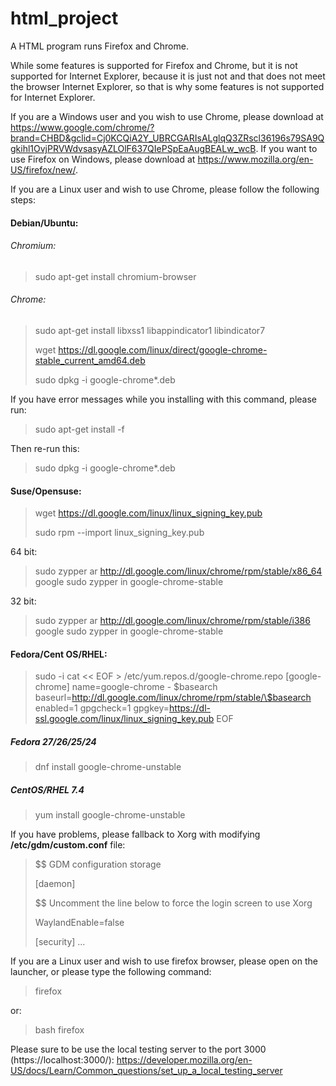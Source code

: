 # html_project
A HTML program runs Firefox and Chrome.

While some features is supported for Firefox and Chrome, but it is not supported for Internet Explorer, because it is just not and that does not meet the browser Internet Explorer, so that is why some features is not supported for Internet Explorer.

If you are a Windows user and you wish to use Chrome, please download at https://www.google.com/chrome/?brand=CHBD&gclid=Cj0KCQiA2Y_UBRCGARIsALglqQ3ZRscl36196s79SA9Qgkihl1OvjPRVWdvsasyAZLOlF637QIePSpEaAugBEALw_wcB. If you want to use Firefox on Windows, please download at https://www.mozilla.org/en-US/firefox/new/.


If you are a Linux user and wish to use Chrome, please follow the following steps:
#### Debian/Ubuntu:
###### Chromium:
> sudo apt-get install chromium-browser

###### Chrome:
> sudo apt-get install libxss1 libappindicator1 libindicator7
>
> wget https://dl.google.com/linux/direct/google-chrome-stable_current_amd64.deb
>
> sudo dpkg -i google-chrome*.deb

If you have error messages while you installing with this command, please run:

> sudo apt-get install -f

Then re-run this:

> sudo dpkg -i google-chrome*.deb

#### Suse/Opensuse:
> wget https://dl.google.com/linux/linux_signing_key.pub
>
> sudo rpm --import linux_signing_key.pub

64 bit:
> sudo zypper ar http://dl.google.com/linux/chrome/rpm/stable/x86_64 google
> sudo zypper in google-chrome-stable

32 bit:
> sudo zypper ar http://dl.google.com/linux/chrome/rpm/stable/i386 google
> sudo zypper in  google-chrome-stable

#### Fedora/Cent OS/RHEL:
> sudo -i
> cat << EOF > /etc/yum.repos.d/google-chrome.repo
[google-chrome]
name=google-chrome - \$basearch
baseurl=http://dl.google.com/linux/chrome/rpm/stable/\$basearch
enabled=1
gpgcheck=1
gpgkey=https://dl-ssl.google.com/linux/linux_signing_key.pub
EOF

##### Fedora 27/26/25/24
> dnf install google-chrome-unstable

##### CentOS/RHEL 7.4
> yum install google-chrome-unstable

If you have problems, please fallback to Xorg with modifying **/etc/gdm/custom.conf** file:

> $$ GDM configuration storage
>
> [daemon]
>
> $$ Uncomment the line below to force the login screen to use Xorg
>
> WaylandEnable=false
>
> [security]
> ...

If you are a Linux user and wish to use firefox browser, please open on the launcher, or please type the following command:

> firefox

or:

> bash
> firefox

Please sure to be use the local testing server to the port 3000 (https://localhost:3000/): https://developer.mozilla.org/en-US/docs/Learn/Common_questions/set_up_a_local_testing_server
